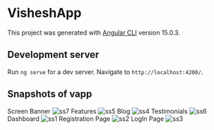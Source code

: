 # VisheshApp

This project was generated with [Angular CLI](https://github.com/angular/angular-cli) version 15.0.3.

## Development server

Run `ng serve` for a dev server. Navigate to `http://localhost:4200/`.

## Snapshots of vapp
Screen Banner
![ss7](https://user-images.githubusercontent.com/67155103/207038704-bd4d235d-1014-4e51-b08c-27a2f1c90904.png)
Features
![ss5](https://user-images.githubusercontent.com/67155103/207036549-86f90915-a33b-45f7-aa8b-9c84c86674a1.png)
Blog
![ss4](https://user-images.githubusercontent.com/67155103/207018231-448bbdd1-f8be-49b4-ba1f-ca1cef717270.png)
Testimonials
![ss6](https://user-images.githubusercontent.com/67155103/207038482-c98c7212-5c66-4976-86e6-7b3b17defc17.png)
Dashboard
![ss1](https://user-images.githubusercontent.com/67155103/207018116-f01d5ce2-ad3b-4736-8734-f884652909e5.png)
Registration Page
![ss2](https://user-images.githubusercontent.com/67155103/207018189-a90ef1a8-91a4-4e3d-981c-7b308581db8b.png)
LogIn Page
![ss3](https://user-images.githubusercontent.com/67155103/207018217-8d5ae8ed-f825-450f-b28c-e3aaa1adb98c.png)



